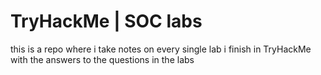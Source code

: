 # TryHackMe | SOC labs
this is a repo where i take notes on every single lab i finish in TryHackMe with the answers to the questions in the labs
